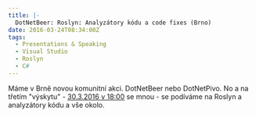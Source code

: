 ```yaml
---
title: |-
  DotNetBeer: Roslyn: Analyzátory kódu a code fixes (Brno)
date: 2016-03-24T08:34:00Z
tags:
  - Presentations & Speaking
  - Visual Studio
  - Roslyn
  - C#
---
```

Máme v Brně novou komunitní akci. DotNetBeer nebo DotNetPivo. No a na třetím "výskytu" - [30.3.2016 v 18:00][1] se mnou - se podíváme na Roslyn a analyzátory kódu a vše okolo.

[1]: http://www.meetup.com/DotNetPivo-Brno/events/228255603/